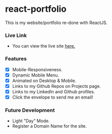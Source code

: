# react-portfolio
This is my website/portfolio re-done with ReactJS.

### Live Link

- You can view the live site [here.]()

### Features
- [x] Mobile-Responsiveness.
- [x] Dynamic Mobile Menu.
- [x] Animated on Desktop & Mobile.
- [x] Links to my Github Repos on Projects page.
- [x] Links to my LinkedIn and Github profiles.
- [x] Click the envelope to send me an email!

### Future Development
- Light "Day" Mode.
- Register a Domain Name for the site. 
